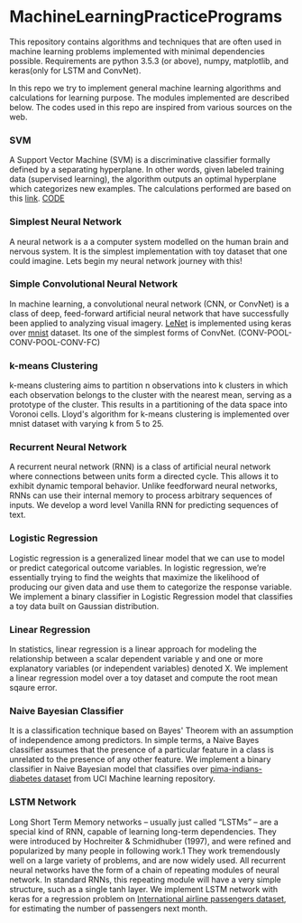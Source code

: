 # MachineLearningPracticePrograms
This repository contains algorithms and techniques that are often used in machine learning problems implemented with minimal dependencies possible.
Requirements are python 3.5.3 (or above), numpy, matplotlib, and keras(only for LSTM and ConvNet).

In this repo we try to implement general machine learning algorithms and calculations for learning purpose. The modules implemented are described below. The codes used in this repo are inspired from various sources on the web.

### SVM ###
A Support Vector Machine (SVM) is a discriminative classifier formally defined by a separating hyperplane. In other words, given labeled training data (supervised learning), the algorithm outputs an optimal hyperplane which categorizes new examples. The calculations performed are based on this [link](https://github.com/MaviccPRP/svm/blob/master/svm-primal.ipynb).
[CODE](svm.py)

### Simplest Neural Network ###
A neural network is a a computer system modelled on the human brain and nervous system. It is the simplest implementation with toy dataset that one could imagine. Lets begin my neural network journey with this!


### Simple Convolutional Neural Network ###
In machine learning, a convolutional neural network (CNN, or ConvNet) is a class of deep, feed-forward artificial neural network that have successfully been applied to analyzing visual imagery. [LeNet](http://yann.lecun.com/exdb/publis/pdf/lecun-98.pdf) is implemented using keras over [mnist](http://yann.lecun.com/exdb/mnist/) dataset. Its one of the simplest forms of ConvNet.
(CONV-POOL-CONV-POOL-CONV-FC)

### k-means Clustering ###
k-means clustering aims to partition n observations into k clusters in which each observation belongs to the cluster with the nearest mean, serving as a prototype of the cluster. This results in a partitioning of the data space into Voronoi cells. Lloyd's algorithm for k-means clustering is implemented over mnist dataset with varying k from 5 to 25.

### Recurrent Neural Network ###
A recurrent neural network (RNN) is a class of artificial neural network where connections between units form a directed cycle. This allows it to exhibit dynamic temporal behavior. Unlike feedforward neural networks, RNNs can use their internal memory to process arbitrary sequences of inputs. We develop a word level Vanilla RNN for predicting sequences of text.

### Logistic Regression ###
 Logistic regression is a generalized linear model that we can use to model or predict categorical outcome variables. In logistic regression, we’re essentially trying to find the weights that maximize the likelihood of producing our given data and use them to categorize the response variable. We implement a binary classifier in Logistic Regression model that classifies a toy data built on Gaussian distribution.

### Linear Regression ###
  In statistics, linear regression is a linear approach for modeling the relationship between a scalar dependent variable y and one or more explanatory variables (or independent variables) denoted X. We implement a linear regression model over a toy dataset and compute the root mean sqaure error.

### Naive Bayesian Classifier ###
  It is a classification technique based on Bayes' Theorem with an assumption of independence among predictors. In simple terms, a Naive Bayes classifier assumes that the presence of a particular feature in a class is unrelated to the presence of any other feature. We implement a binary classifier in Naive Bayesian model that classifies over [pima-indians-diabetes dataset](https://archive.ics.uci.edu/ml/datasets/Pima+Indians+Diabetes) from UCI Machine learning repository.

### LSTM Network ###
  Long Short Term Memory networks – usually just called “LSTMs” – are a special kind of RNN, capable of learning long-term dependencies. They were introduced by Hochreiter & Schmidhuber (1997), and were refined and popularized by many people in following work.1 They work tremendously well on a large variety of problems, and are now widely used. All recurrent neural networks have the form of a chain of repeating modules of neural network. In standard RNNs, this repeating module will have a very simple structure, such as a single tanh layer. We implement LSTM network with keras for a regression problem on [International airline passengers dataset](https://datamarket.com/data/set/22u3/international-airline-passengers-monthly-totals-in-thousands-jan-49-dec-60#!ds=22u3&display=line), for estimating the number of passengers next month.
